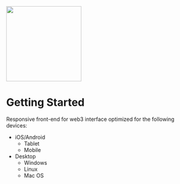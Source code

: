 <img src="https://i.imgur.com/PwOJmQN.png" width="200px">

# Getting Started

Responsive front-end for web3 interface optimized for the following devices:

* iOS/Android
  * Tablet
  * Mobile
* Desktop
  * Windows
  * Linux
  * Mac OS
